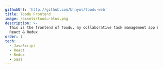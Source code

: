 ```yaml
---
githubUrl: 'http://github.com/bhnywl/toodu-web'
title: Toodu Frontend
image: /assets/toodu-blue.png
description: >-
  This is the frontend of Toodu, my collaborative task management app made in
  React & Redux
order: 1
tech:
  - JavaScript
  - React
  - Redux
  - Sass
---
```


